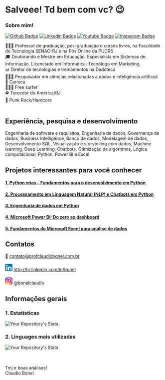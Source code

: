 # Salveee! Td bem com vc? 😉

<!--
**claudiobonel/claudiobonel** is a ✨ _special_ ✨ repository because its `README.md` (this file) appears on your GitHub profile.

Here are some ideas to get you started:

- 🔭 I’m currently working on ...
- 🌱 I’m currently learning ...
- 👯 I’m looking to collaborate on ...
- 🤔 I’m looking for help with ...
- 💬 Ask me about ...
- 📫 How to reach me: ...
- 😄 Pronouns: ...
- ⚡ Fun fact: ...
-->
### Sobre mim!

[![Github Badge](https://img.shields.io/badge/-Github-000?style=flat-square&logo=Github&logoColor=white&link=https://github.com/cladiobonel)](https://github.com/claudiobonel)
[![Linkedin Badge](https://img.shields.io/badge/-LinkedIn-blue?style=flat-square&logo=Linkedin&logoColor=white&link=https://br.linkedin.com/in/bonel)](https://br.linkedin.com/in/bonel)
[![Youtube Badge](https://img.shields.io/badge/-YouTube-ff0000?style=flat-square&labelColor=ff0000&logo=youtube&logoColor=white&link=https://www.youtube.com/c/ClaudioBonel)](https://www.youtube.com/c/ClaudioBonel)
[![Instagram Badge](https://img.shields.io/badge/Instagram-E4405F?style=flat-square&logo=instagram&logoColor=white&link=http://instagram.com/bonelclaudio)](http://instagram.com/bonelclaudio)


👨🏽‍🏫 Professor de graduação, pós-graduação e cursos livres, na Faculdade de Tecnologia SENAC-RJ e na Pós Online da PUCRS
<br>
🎓 Doutorando e Mestre em Educação. Especialista em Sistemas de Informação. Licenciado em Informática. Tecnólogo em Marketing.
<br>
📊 Diretor de tecnologias e treinamentos na Dadoteca
<br>
👷🏽‍♂️ Pesquisador em ciências relacionadas a dados e inteligência artificial
<br>
🌊 Carioca
<br>
🏄🏽‍♂️ Free surfer
<br>
⚽️ Torcedor do América/RJ
<br>
🎼 Punk Rock/Hardcore
<br>
<br>

## Experiência, pesquisa e desenvolvimento

Engenharia de software e requisitos, Engenharia de dados, Governança de dados, Business Intelligence, Banco de dados, Modelagem de dados, Desenvolvimento SQL, Visualização e storytelling com dados, Machine learning, Deep Learning, Chatbots, Otimização de algoritmos, Lógica computacional, Python, Power BI e Excel

## Projetos interessantes para você conhecer

#### <a href = "https://github.com/claudiobonel/python-crias"> 1. Python crias - Fundamentos para o desenvolvimento em Python </a>
#### <a href = "https://github.com/claudiobonel/python_chatbots"> 2. Processamento em Linguagem Natural (NLP) e Chatbots em Python </a>
#### <a href = "https://github.com/claudiobonel/Python-Integracao-de-dados"> 3. Engenharia de dados em Python </a>
#### <a href = "https://github.com/claudiobonel/PRODERJ-PowerBI_2022.1"> 4. Microsoft Power BI: Do zero ao dashboard </a>
#### <a href = "https://github.com/claudiobonel/Excel-Basico"> 5. Fundamentos do Microsoft Excel para análise de dados </a>

## Contatos

📝 contato@profclaudiobonel.com.br
<br><br>
<img src="F3BD5741-49C3-427A-ABD7-090A9E23BB90.png" width="23"/> http://br.linkedin.com/in/bonel
<br><br>
<img src="CCBD6F9B-30F3-4FBB-AB9C-258FEA35C171.jpeg" width="23"/> @bonelclaudio

## Informações gerais
 ### 1. Estatísticas 
 ![Your Repository's Stats](https://github-readme-stats.vercel.app/api?username=claudiobonel&show_icons=true)
 ### 2. Linguages mais utilizadas
 ![Your Repository's Stats](https://github-readme-stats.vercel.app/api/top-langs/?username=claudiobonel&theme=blue-green)
<!-- ### 3. Visitas ao perfil
 ![Profile View Counter](https://komarev.com/ghpvc/?username=claudiobonel)
--> 
<br><br>
Tmj e boas análises!
<br>
Claudio Bonel
